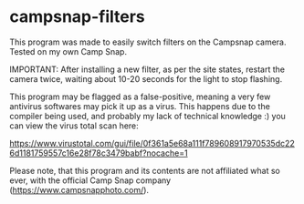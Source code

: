 # campsnap-filters

This program was made to easily switch filters on the Campsnap camera.
Tested on my own Camp Snap.

IMPORTANT: After installing a new filter, as per the site states, restart the camera twice,
waiting about 10-20 seconds for the light to stop flashing.

This program may be flagged as a false-positive, meaning a very few antivirus softwares
may pick it up as a virus.
This happens due to the compiler being used, and probably my lack of technical knowledge :)
you can view the virus total scan here:

https://www.virustotal.com/gui/file/0f361a5e68a111f789608917970535dc226d1181759557c16e28f78c3479babf?nocache=1

Please note, that this program and its contents are not affiliated what so ever,
with the official Camp Snap company (https://www.campsnapphoto.com/).
